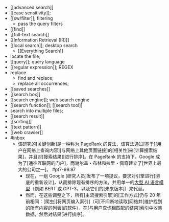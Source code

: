- [[advanced search]]
- [[case sensitivity]]; 
- [[sw/filter]]; filtering
    - pass the query filters
- [[find]]
- [[full-text search]]
- [[Information Retrieval (IR)]]
- [[local search]]; desktop search
    - [[Everything Search]]
- locate the file;
- [[query]]; query language
- [[regular expression]]; REGEX 
- replace
    - find and replace; 
    - replace all occurrences; 
- [[saved searches]]
- [[search box]]
- [[search engine]]; web search engine
- [[search function]]; [[search tool]]
- search into multiple files; 
- [[search result]]
- [[sorting]]
- [[text pattern]]
- [[web crawler]]
- #inbox
    - 该研究的[关键创新]是一种称为 PageRank 的算法，该算法通过[基于][用户在网络上查询内容][与网络上其他页面链接]的[相关性]来[计算搜索结果]，并且对[搜索结果][进行排序]。在 PageRank 的支持下，Google 成为了[通往互联网的门户]，而谢尔盖・布林和拉里・佩奇建立了[世界上最大的公司之一]。 #pt7-99.97
        - 现在，一组 Google [研究人员]发布了一项提议，要求对引擎进行[彻底的重新设计]，从而排除现有排序的方法，并用单一的[大型 AI 语言模型](https://zhuanlan.zhihu.com/p/375814431)（例如 BERT 或 GPT-3，以及它们的[未来版本]）来代替。
        - 然而，在这些调整之下，所有[主流搜索引擎]的[工作方式]仍与 20 年前相同：[爬虫][将网页编入索引]（可[不间断地读取]网络并[维护找到的所有内容的列表]的软件），在[与用户查询相匹配的结果]索引中收集数据，然后对结果[进行排序]。
